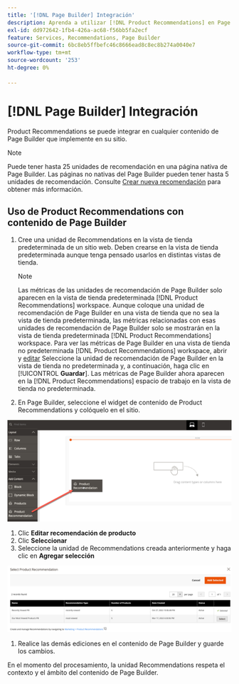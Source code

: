 ```yaml
---
title: '[!DNL Page Builder] Integración'
description: Aprenda a utilizar [!DNL Product Recommendations] en Page Builder.
exl-id: dd972642-1fb4-426a-ac68-f56bb5fa2ecf
feature: Services, Recommendations, Page Builder
source-git-commit: 6bc8eb5ffbefc46c8666ead8c8ec8b274a0040e7
workflow-type: tm+mt
source-wordcount: '253'
ht-degree: 0%

---
```


# [!DNL Page Builder] Integración

Product Recommendations se puede integrar en cualquier contenido de Page Builder que implemente en su sitio.

>[!NOTE]
>
> Puede tener hasta 25 unidades de recomendación en una página nativa de Page Builder. Las páginas no nativas del Page Builder pueden tener hasta 5 unidades de recomendación. Consulte [Crear nueva recomendación](create.md) para obtener más información.

## Uso de Product Recommendations con contenido de Page Builder

1. Cree una unidad de Recommendations en la vista de tienda predeterminada de un sitio web. Deben crearse en la vista de tienda predeterminada aunque tenga pensado usarlos en distintas vistas de tienda.

   >[!NOTE]
   >
   >Las métricas de las unidades de recomendación de Page Builder solo aparecen en la vista de tienda predeterminada [!DNL Product Recommendations] workspace. Aunque coloque una unidad de recomendación de Page Builder en una vista de tienda que no sea la vista de tienda predeterminada, las métricas relacionadas con esas unidades de recomendación de Page Builder solo se mostrarán en la vista de tienda predeterminada [!DNL Product Recommendations] workspace. Para ver las métricas de Page Builder en una vista de tienda no predeterminada [!DNL Product Recommendations] workspace, abrir y [editar](edit.md) Seleccione la unidad de recomendación de Page Builder en la vista de tienda no predeterminada y, a continuación, haga clic en [!UICONTROL **Guardar**]. Las métricas de Page Builder ahora aparecen en la [!DNL Product Recommendations] espacio de trabajo en la vista de tienda no predeterminada.

1. En Page Builder, seleccione el widget de contenido de Product Recommendations y colóquelo en el sitio.

![Insertar unidad de recomendación](assets/pb-insert.png)

1. Clic **Editar recomendación de producto**
1. Clic **Seleccionar**
1. Seleccione la unidad de Recommendations creada anteriormente y haga clic en **Agregar selección**

![Insertar unidad de recomendación](assets/pb-select.png)

1. Realice las demás ediciones en el contenido de Page Builder y guarde los cambios.

En el momento del procesamiento, la unidad Recommendations respeta el contexto y el ámbito del contenido de Page Builder.
